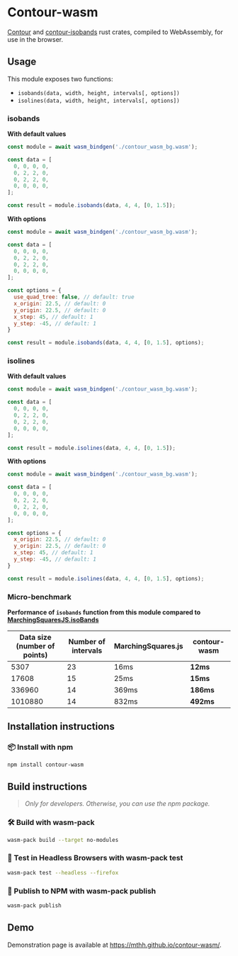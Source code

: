 # Contour-wasm

[Contour](https://crates.io/crates/contour)
and [contour-isobands](https://crates.io/crates/contour-isobands) rust crates,
compiled to WebAssembly, for use in the browser.

## Usage

This module exposes two functions:
- `isobands(data, width, height, intervals[, options])`
- `isolines(data, width, height, intervals[, options])`

### isobands

**With default values**

```js
const module = await wasm_bindgen('./contour_wasm_bg.wasm');

const data = [
  0, 0, 0, 0,
  0, 2, 2, 0,
  0, 2, 2, 0,
  0, 0, 0, 0,
];

const result = module.isobands(data, 4, 4, [0, 1.5]);
```

**With options**

```js
const module = await wasm_bindgen('./contour_wasm_bg.wasm');

const data = [
  0, 0, 0, 0,
  0, 2, 2, 0,
  0, 2, 2, 0,
  0, 0, 0, 0,
];

const options = {
  use_quad_tree: false, // default: true
  x_origin: 22.5, // default: 0
  y_origin: 22.5, // default: 0
  x_step: 45, // default: 1
  y_step: -45, // default: 1
}

const result = module.isobands(data, 4, 4, [0, 1.5], options);
```


### isolines

**With default values**

```js
const module = await wasm_bindgen('./contour_wasm_bg.wasm');

const data = [
  0, 0, 0, 0,
  0, 2, 2, 0,
  0, 2, 2, 0,
  0, 0, 0, 0,
];

const result = module.isolines(data, 4, 4, [0, 1.5]);
```

**With options**

```js
const module = await wasm_bindgen('./contour_wasm_bg.wasm');

const data = [
  0, 0, 0, 0,
  0, 2, 2, 0,
  0, 2, 2, 0,
  0, 0, 0, 0,
];

const options = {
  x_origin: 22.5, // default: 0
  y_origin: 22.5, // default: 0
  x_step: 45, // default: 1
  y_step: -45, // default: 1
}

const result = module.isolines(data, 4, 4, [0, 1.5], options);
```

### Micro-benchmark

**Performance of `isobands` function from this module compared to [MarchingSquaresJS.isoBands](https://github.com/RaumZeit/MarchingSquares.js/)**

| Data size (number of points) | Number of intervals | MarchingSquares.js | contour-wasm |
|------------------------------|---------------------|--------------------|--------------|
| 5307                         | 23                  | 16ms               | **12ms**     |
| 17608                        | 15                  | 25ms               | **15ms**     |
| 336960                       | 14                  | 369ms              | **186ms**    |
| 1010880                      | 14                  | 832ms              | **492ms**    |


## Installation instructions

### 📦 Install with npm

```bash
npm install contour-wasm
```


## Build instructions

> *Only for developers. Otherwise, you can use the npm package.*

### 🛠️ Build with wasm-pack

```bash
wasm-pack build --target no-modules
```

### 🔬 Test in Headless Browsers with wasm-pack test

```bash
wasm-pack test --headless --firefox
```

### 🎁 Publish to NPM with wasm-pack publish

```bash
wasm-pack publish
```

## Demo

Demonstration page is available at https://mthh.github.io/contour-wasm/.